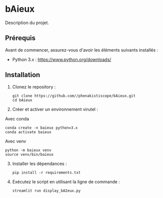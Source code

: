 # bAieux

Description du projet.

## Prérequis

Avant de commencer, assurez-vous d'avoir les éléments suivants installés :

- Python 3.x : https://www.python.org/downloads/

## Installation

1. Clonez le repository :

   ```shell
   git clone https://github.com//phenakistiscope/bAieux.git
   cd bAieux
   ```
   
2. Créer et activer un environnement virutel :

Avec conda
  ```shell
  conda create -n baieux python=3.x
  conda activate baieux
   ```

Avec venv
  ```shell
  python -m baieux venv
  source venv/bin/baieux
  ```

3. Installer les dépendances :

   ```shell
   pip install -r requirements.txt
   ```

4. Exécutez le script en utilisant la ligne de commande :

   ```shell
   streamlit run display_bAIeux.py
   ```
